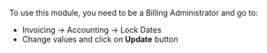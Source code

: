 To use this module, you need to be a Billing Administrator and go to:

- Invoicing -\> Accounting -\> Lock Dates
- Change values and click on **Update** button
